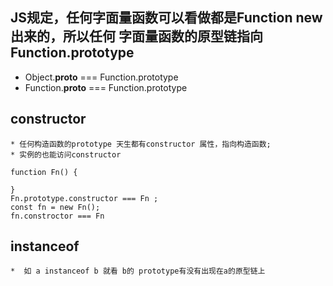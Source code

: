 
## JS规定，任何字面量函数可以看做都是Function new出来的，所以任何 **字面量函数**的原型链指向 Function.prototype
* Object.__proto__ === Function.prototype 
* Function.__proto__ === Function.prototype
## constructor
    * 任何构造函数的prototype 天生都有constructor 属性，指向构造函数;
    * 实例的也能访问constructor
   
    function Fn() {

    }
    Fn.prototype.constructor === Fn ;
    const fn = new Fn();
    fn.constroctor === Fn
## instanceof
    *  如 a instanceof b 就看 b的 prototype有没有出现在a的原型链上